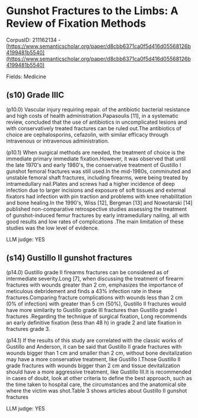 # Gunshot Fractures to the Limbs: A Review of Fixation Methods

CorpusID: 211162134 - [https://www.semanticscholar.org/paper/d8cbb6371ca0f5d416d05568126b4199481b5540](https://www.semanticscholar.org/paper/d8cbb6371ca0f5d416d05568126b4199481b5540)

Fields: Medicine

## (s10) Grade IIIC
(p10.0) Vascular injury requiring repair. of the antibiotic bacterial resistance and high costs of health administration.Papasoulis [11], in a systematic review, concluded that the use of antibiotics in uncomplicated lesions and with conservatively treated fractures can be ruled out.The antibiotics of choice are cephalosporins, cefazolin, with similar efficacy through intravenous or intravenous administration.

(p10.1) When surgical methods are needed, the treatment of choice is the immediate primary immediate fixation.However, it was observed that until the late 1970's and early 1980's, the conservative treatment of Gustillo I gunshot femoral fractures was still used.In the mid-1980s, comminuted and unstable femoral shaft fractures, including firearms, were being treated by intramedullary nail.Plates and screws had a higher incidence of deep infection due to larger incisions and exposure of soft tissues and external fixators had infection with pin traction and problems with knee rehabilitation and bone healing.In the 1990's, Wiss [12], Bergman [13] and Nowotarski [14] published non-comparative retrospective studies assessing the treatment of gunshot-induced femur fractures by early intramedullary nailing, all with good results and low rates of complications .The main limitation of these studies was the low level of evidence.

LLM judge: YES

## (s14) Gustillo II gunshot fractures
(p14.0) Gustillo grade II firearms fractures can be considered as of intermediate severity.Long [7], when discussing the treatment of firearm fractures with wounds greater than 2 cm, emphasizes the importance of meticulous debridement and finds a 43% infection rate in these fractures.Comparing fracture complications with wounds less than 2 cm (0% of infection) with greater than 5 cm (50%), Gustillo II fractures would have more similarity to Gustillo grade III fractures than Gustillo grade I fractures .Regarding the technique of surgical fixation, Long recommends an early definitive fixation (less than 48 h) in grade 2 and late fixation in fractures grade 3.

(p14.1) If the results of this study are correlated with the classic works of Gustillo and Anderson, it can be said that Gustillo II grade fractures with wounds bigger than 1 cm and smaller than 2 cm, without bone devitalization may have a more conservative treatment, like Gustillo I.Those Gustillo II grade fractures with wounds bigger than 2 cm and tissue devitalization should have a more aggressive treatment, like Gustillo III.It is recommended in cases of doubt, look at other criteria to define the best approach, such as the time taken to hospital care, the circumstances and the anatomical site where the victim was shot.Table 3 shows articles about Gustillo II gunshot fractures

LLM judge: YES

